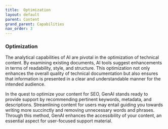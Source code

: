 ```yaml
---
title:  Optimization
layout: default
parent: Content
grand_parent: Capabilities
nav_order: 3
---
```


### Optimization ###

The analytical capabilities of AI are pivotal in the optimization of technical content. By examining existing documents, AI tools suggest enhancements in terms of readability, style, and structure. This optimization not only enhances the overall quality of technical documentation but also ensures that information is presented in a clear and understandable manner for the intended audience.

In the quest to optimize your content for SEO, GenAI stands ready to provide support by recommending pertinent keywords, metadata, and descriptions. Streamlining content for users may entail guiding you towards writing more succinctly and removing unnecessary words and phrases. Through this method, GenAI enhances the accessibility of your content, an essential aspect for user-focused support material.

